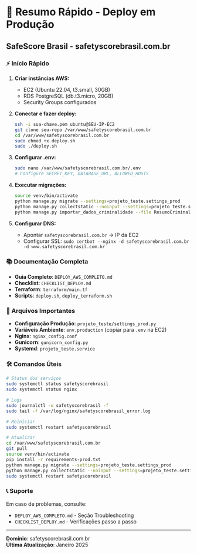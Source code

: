 # 🚀 Resumo Rápido - Deploy em Produção
## SafeScore Brasil - safetyscorebrasil.com.br

### ⚡ Início Rápido

1. **Criar instâncias AWS:**
   - EC2 (Ubuntu 22.04, t3.small, 30GB)
   - RDS PostgreSQL (db.t3.micro, 20GB)
   - Security Groups configurados

2. **Conectar e fazer deploy:**
   ```bash
   ssh -i sua-chave.pem ubuntu@SEU-IP-EC2
   git clone seu-repo /var/www/safetyscorebrasil.com.br
   cd /var/www/safetyscorebrasil.com.br
   sudo chmod +x deploy.sh
   sudo ./deploy.sh
   ```

3. **Configurar .env:**
   ```bash
   sudo nano /var/www/safetyscorebrasil.com.br/.env
   # Configure SECRET_KEY, DATABASE_URL, ALLOWED_HOSTS
   ```

4. **Executar migrações:**
   ```bash
   source venv/bin/activate
   python manage.py migrate --settings=projeto_teste.settings_prod
   python manage.py collectstatic --noinput --settings=projeto_teste.settings_prod
   python manage.py importar_dados_criminalidade --file ResumoCriminalidadeCidades.xlsx
   ```

5. **Configurar DNS:**
   - Apontar `safetyscorebrasil.com.br` → IP da EC2
   - Configurar SSL: `sudo certbot --nginx -d safetyscorebrasil.com.br -d www.safetyscorebrasil.com.br`

### 📚 Documentação Completa

- **Guia Completo**: `DEPLOY_AWS_COMPLETO.md`
- **Checklist**: `CHECKLIST_DEPLOY.md`
- **Terraform**: `terraform/main.tf`
- **Scripts**: `deploy.sh`, `deploy_terraform.sh`

### 🔑 Arquivos Importantes

- **Configuração Produção**: `projeto_teste/settings_prod.py`
- **Variáveis Ambiente**: `env.production` (copiar para `.env` na EC2)
- **Nginx**: `nginx_config.conf`
- **Gunicorn**: `gunicorn_config.py`
- **Systemd**: `projeto_teste.service`

### 🛠️ Comandos Úteis

```bash
# Status dos serviços
sudo systemctl status safetyscorebrasil
sudo systemctl status nginx

# Logs
sudo journalctl -u safetyscorebrasil -f
sudo tail -f /var/log/nginx/safetyscorebrasil_error.log

# Reiniciar
sudo systemctl restart safetyscorebrasil

# Atualizar
cd /var/www/safetyscorebrasil.com.br
git pull
source venv/bin/activate
pip install -r requirements-prod.txt
python manage.py migrate --settings=projeto_teste.settings_prod
python manage.py collectstatic --noinput --settings=projeto_teste.settings_prod
sudo systemctl restart safetyscorebrasil
```

### 📞 Suporte

Em caso de problemas, consulte:
- `DEPLOY_AWS_COMPLETO.md` - Seção Troubleshooting
- `CHECKLIST_DEPLOY.md` - Verificações passo a passo

---

**Domínio**: safetyscorebrasil.com.br  
**Última Atualização**: Janeiro 2025


